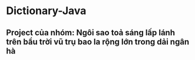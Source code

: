 # Dictionary-Java
## Project của nhóm: Ngôi sao toả sáng lấp lánh trên bầu trời vũ trụ bao la rộng lớn trong dải ngân hà
